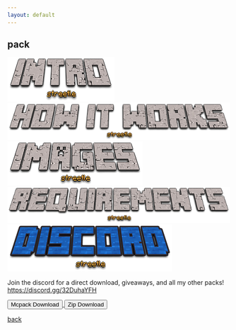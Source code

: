 ```yaml
---
layout: default
---
```


## pack

<img src="/all/intro.png" alt="intro">



<img src="/all/how.png" alt="howitworks">



<img src="/all/images.png" alt="images">



<img src="/all/req.png" alt="requirements">



<img src="/all/discord.png" alt="discord">

Join the discord for a direct download, giveaways, and all my other packs!
https://discord.gg/32DuhaYFH

<a href="/pack/colored-glass-shields-mcpack.mcpack" download="colored-glass-shields-mcpack"> 
<button type="button">Mcpack Download</button> 
</a>

<a href="/pack/colored-glass-shields-zip.zip" download="colored-glass-shields-zip"> 
<button type="button">Zip Download</button> 
</a>

[back](./)
